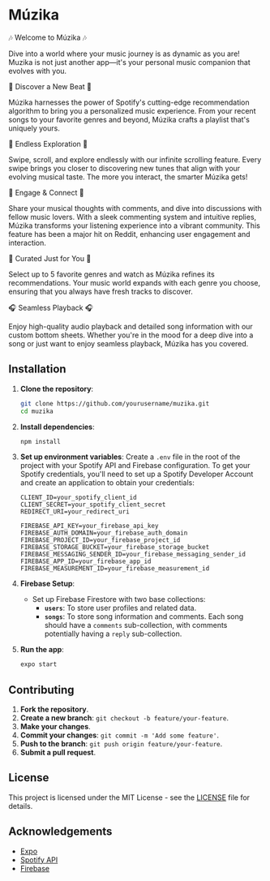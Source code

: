 # Múzika

🎶 Welcome to Múzika 🎶

Dive into a world where your music journey is as dynamic as you are! Muzika is not just another app—it's your personal music companion that evolves with you.

🌟 Discover a New Beat 🌟

Múzika harnesses the power of Spotify's cutting-edge recommendation algorithm to bring you a personalized music experience. From your recent songs to your favorite genres and beyond, Múzika crafts a playlist that's uniquely yours.

🔄 Endless Exploration 🔄

Swipe, scroll, and explore endlessly with our infinite scrolling feature. Every swipe brings you closer to discovering new tunes that align with your evolving musical taste. The more you interact, the smarter Múzika gets!

🎤 Engage & Connect 🎤

Share your musical thoughts with comments, and dive into discussions with fellow music lovers. With a sleek commenting system and intuitive replies, Múzika transforms your listening experience into a vibrant community. This feature has been a major hit on Reddit, enhancing user engagement and interaction.

🎸 Curated Just for You 🎸

Select up to 5 favorite genres and watch as Múzika refines its recommendations. Your music world expands with each genre you choose, ensuring that you always have fresh tracks to discover.

🎧 Seamless Playback 🎧

Enjoy high-quality audio playback and detailed song information with our custom bottom sheets. Whether you're in the mood for a deep dive into a song or just want to enjoy seamless playback, Múzika has you covered.

## Installation

1. **Clone the repository**:

    ```bash
    git clone https://github.com/yourusername/muzika.git
    cd muzika
    ```

2. **Install dependencies**:

    ```bash
    npm install
    ```

3. **Set up environment variables**:
   Create a `.env` file in the root of the project with your Spotify API and Firebase configuration. To get your Spotify credentials, you'll need to set up a Spotify Developer Account and create an application to obtain your credentials:

    ```
    CLIENT_ID=your_spotify_client_id
    CLIENT_SECRET=your_spotify_client_secret
    REDIRECT_URI=your_redirect_uri

    FIREBASE_API_KEY=your_firebase_api_key
    FIREBASE_AUTH_DOMAIN=your_firebase_auth_domain
    FIREBASE_PROJECT_ID=your_firebase_project_id
    FIREBASE_STORAGE_BUCKET=your_firebase_storage_bucket
    FIREBASE_MESSAGING_SENDER_ID=your_firebase_messaging_sender_id
    FIREBASE_APP_ID=your_firebase_app_id
    FIREBASE_MEASUREMENT_ID=your_firebase_measurement_id

    ```

4. **Firebase Setup**:

    - Set up Firebase Firestore with two base collections:
        - **`users`**: To store user profiles and related data.
        - **`songs`**: To store song information and comments. Each song should have a `comments` sub-collection, with comments potentially having a `reply` sub-collection.

5. **Run the app**:
    ```bash
    expo start
    ```

## Contributing

1. **Fork the repository**.
2. **Create a new branch**: `git checkout -b feature/your-feature`.
3. **Make your changes**.
4. **Commit your changes**: `git commit -m 'Add some feature'`.
5. **Push to the branch**: `git push origin feature/your-feature`.
6. **Submit a pull request**.

## License

This project is licensed under the MIT License - see the [LICENSE](LICENSE) file for details.

## Acknowledgements

-   [Expo](https://expo.dev/)
-   [Spotify API](https://developer.spotify.com/documentation/web-api/)
-   [Firebase](https://firebase.google.com/)
